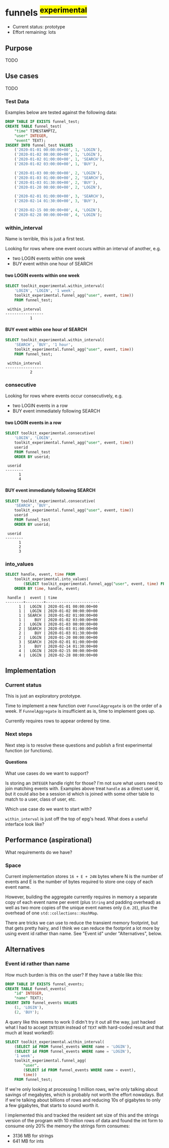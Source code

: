 # funnels [<sup><mark>experimental</mark></sup>](/docs/README.md#tag-notes)

- Current status:	prototype
- Effort remaining:	lots

## Purpose

TODO

## Use cases

TODO

### Test Data

Examples below are tested against the following data:

```SQL ,non-transactional
DROP TABLE IF EXISTS funnel_test;
CREATE TABLE funnel_test(
	"time" TIMESTAMPTZ,
	"user" INTEGER,
	"event" TEXT);
INSERT INTO funnel_test VALUES
	('2020-01-01 00:00:00+00', 1, 'LOGIN'),
	('2020-01-02 00:00:00+00', 1, 'LOGIN'),
	('2020-01-02 01:00:00+00', 1, 'SEARCH'),
	('2020-01-02 03:00:00+00', 1, 'BUY'),

	('2020-01-03 00:00:00+00', 2, 'LOGIN'),
	('2020-01-03 01:00:00+00', 2, 'SEARCH'),
	('2020-01-03 01:30:00+00', 2, 'BUY'),
	('2020-01-20 00:00:00+00', 2, 'LOGIN'),

	('2020-02-01 01:00:00+00', 3, 'SEARCH'),
	('2020-02-14 01:30:00+00', 3, 'BUY'),

	('2020-02-15 00:00:00+00', 4, 'LOGIN'),
	('2020-02-28 00:00:00+00', 4, 'LOGIN');
```

### within_interval

Name is terrible, this is just a first test.

Looking for rows where one event occurs within an interval of another, e.g.
- two LOGIN events within one week
- BUY event within one hour of SEARCH

#### two LOGIN events within one week

```SQL
SELECT toolkit_experimental.within_interval(
	'LOGIN', 'LOGIN', '1 week',
	toolkit_experimental.funnel_agg("user", event, time))
	FROM funnel_test;
```
```output
 within_interval
-----------------
	       1
```

#### BUY event within one hour of SEARCH

```SQL
SELECT toolkit_experimental.within_interval(
	'SEARCH', 'BUY', '1 hour',
	toolkit_experimental.funnel_agg("user", event, time))
	FROM funnel_test;
```
```output
 within_interval
-----------------
	       2
```

### consecutive

Looking for rows where events occur consecutively, e.g.
- two LOGIN events in a row
- BUY event immediately following SEARCH

#### two LOGIN events in a row

```SQL
SELECT toolkit_experimental.consecutive(
	'LOGIN', 'LOGIN',
	toolkit_experimental.funnel_agg("user", event, time))
	userid
	FROM funnel_test
	ORDER BY userid;
```
```output
 userid
--------
      1
	  4
```

#### BUY event immediately following SEARCH

```SQL
SELECT toolkit_experimental.consecutive(
	'SEARCH', 'BUY',
	toolkit_experimental.funnel_agg("user", event, time))
	userid
	FROM funnel_test
	ORDER BY userid;
```
```output
 userid
--------
	  1
      2
      3
```

### into_values

```SQL
SELECT handle, event, time FROM
	toolkit_experimental.into_values(
		(SELECT toolkit_experimental.funnel_agg("user", event, time) FROM funnel_test))
	ORDER BY time, handle, event;
```
```output
 handle |  event | time
--------+--------+------------------------
	  1 |  LOGIN | 2020-01-01 00:00:00+00
	  1 |  LOGIN | 2020-01-02 00:00:00+00
	  1 | SEARCH | 2020-01-02 01:00:00+00
	  1 |	 BUY | 2020-01-02 03:00:00+00
	  2 |  LOGIN | 2020-01-03 00:00:00+00
	  2 | SEARCH | 2020-01-03 01:00:00+00
	  2 |	 BUY | 2020-01-03 01:30:00+00
	  2 |  LOGIN | 2020-01-20 00:00:00+00
	  3 | SEARCH | 2020-02-01 01:00:00+00
	  3 |	 BUY | 2020-02-14 01:30:00+00
	  4 |  LOGIN | 2020-02-15 00:00:00+00
	  4 |  LOGIN | 2020-02-28 00:00:00+00
```

## Implementation

### Current status

This is just an exploratory prototype.

Time to implement a new function over `FunnelAggregate` is on the order of a
week.  If `FunnelAggregate` is insufficient as is, time to implement goes up.

Currently requires rows to appear ordered by time.

### Next steps

Next step is to resolve these questions and publish a first experimental
function (or functions).

#### Questions

What use cases do we want to support?

Is storing an `INTEGER` handle right for those?  I'm not sure what users need
to join matching events with.  Examples above treat `handle` as a direct user
id, but it could also be a session id which is joined with some other table to
match to a user, class of user, etc.

Which use case do we want to start with?

`within_interval` is just off the top of epg's head.  What does a useful
interface look like?

## Performance (aspirational)

What requirements do we have?

### Space

Current implementation stores `16 + E + 24N` bytes where N is the number of
events and E is the number of bytes required to store one copy of each event
name.

However, building the aggregate currently requires in memory a separate copy
of each event name per event (plus `String` and padding overhead) as well as
two more copies of the unique event names only (i.e. `2E`), plus the overhead
of one `std::collections::HashMap`.

There are tricks we can use to reduce the transient memory footprint, but that
gets pretty hairy, and I think we can reduce the footprint a lot more by using
event id rather than name.  See "Event id" under "Alternatives", below.

## Alternatives

### Event id rather than name

How much burden is this on the user?  If they have a table like this:

```SQL ,ignore
DROP TABLE IF EXISTS funnel_events;
CREATE TABLE funnel_events(
	"id" INTEGER,
	"name" TEXT);
INSERT INTO funnel_events VALUES
	(1, 'LOGIN'),
	(2, 'BUY');
```

A query like this seems to work (I didn't try it out all the way, just hacked
what I had to accept `INTEGER` instead of `TEXT` with hard-coded result and
that much at least worked!):

```SQL ,ignore
SELECT toolkit_experimental.within_interval(
	(SELECT id FROM funnel_events WHERE name = 'LOGIN'),
	(SELECT id FROM funnel_events WHERE name = 'LOGIN'),
	'1 week',
	toolkit_experimental.funnel_agg(
		"user",
		(SELECT id FROM funnel_events WHERE name = event),
		time))
	FROM funnel_test;
```

If we're only looking at processing 1 million rows, we're only talking about
savings of megabytes, which is probably not worth the effort nowadays.  But if
we're talking about billions of rows and reducing 10s of gigabytes to only a
few gigabytes, that starts to sound worth it.

I implemented this and tracked the resident set size of this and the strings
version of the program with 10 million rows of data and found the int form to
consume only 20% the memory the strings form consumes:

- 3136 MB for strings
-  641 MB for ints
